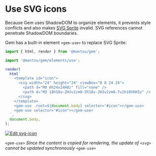 # Use SVG icons

Because Gem uses ShadowDOM to organize elements, it prevents style conflicts and also makes [SVG Sprite](https://css-tricks.com/svg-sprites-use-better-icon-fonts/) invalid. SVG references cannot penetrate ShadowDOM boundaries.

Gem has a built-in element `<gem-use>` to replace SVG Sprite:

```js
import { html, render } from '@mantou/gem';

import '@mantou/gem/elements/use';

render(
  html`
    <template id="icon">
      <svg width="24" height="24" viewBox="0 0 24 24">
        <path d="M0 0h24v24H0z" fill="none" />
        <path d="M3 18h18v-2H3v2zm0-5h18v-2H3v2zm0-7v2h18V6H3z" />
      </svg>
    </template>
    <gem-use .root=${document.body} selector="#icon"></gem-use>
    <gem-use selector="#icon"></gem-use>
  `,
  document.body,
);
```

[![Edit svg-icon](https://codesandbox.io/static/img/play-codesandbox.svg)](https://codesandbox.io/s/gem-route-tb4v6?fontsize=14&hidenavigation=1&theme=dark)

_`<gem-use>` Since the content is copied for rendering, the update of `<svg>` cannot be updated synchronously `<gem-use>`_
